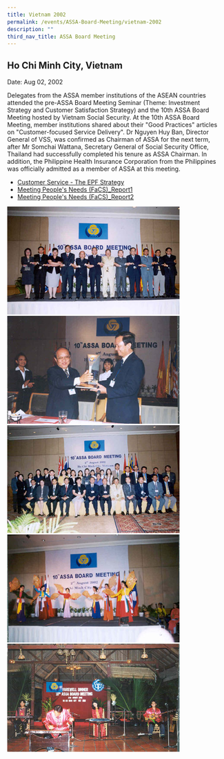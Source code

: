 ```yaml
---
title: Vietnam 2002
permalink: /events/ASSA-Board-Meeting/vietnam-2002
description: ""
third_nav_title: ASSA Board Meeting
---
```

## Ho Chi Minh City, Vietnam
Date: Aug 02, 2002


Delegates from the ASSA member institutions of the ASEAN countries attended the pre-ASSA Board Meeting Seminar (Theme: Investment Strategy and Customer Satisfaction Strategy) and the 10th ASSA Board Meeting hosted by Vietnam Social Security. At the 10th ASSA Board Meeting, member institutions shared about their "Good Practices" articles on "Customer-focused Service Delivery". Dr Nguyen Huy Ban, Director General of VSS, was confirmed as Chairman of ASSA for the next term, after Mr Somchai Wattana, Secretary General of Social Security Office, Thailand had successfully completed his tenure as ASSA Chairman. In addition, the Philippine Health Insurance Corporation from the Philippines was officially admitted as a member of ASSA at this meeting.

* [Customer Service - The EPF Strategy](/files/ASSA%20Board%20Meeting/Vietnam%202002/Customer%20Service%20-%20The%20EPF%20Strategy.pdf)
* [Meeting People's Needs (FaCS)_Report1](/files/ASSA%20Board%20Meeting/Vietnam%202002/Meeting%20People's%20Needs%20(FaCS)_Report1.pdf)
* [Meeting People's Needs (FaCS)_Report2](/files/ASSA%20Board%20Meeting/Vietnam%202002/Meeting%20People's%20Needs%20(FaCS)_Report2.pdf)

![](/images/Board%20Meeting/Vietnam%202002/Vietnam-2002-1.jpg)![](/images/Board%20Meeting/Vietnam%202002/Vietnam-2002-2.jpg)![](/images/Board%20Meeting/Vietnam%202002/Vietnam-2002-3.jpg)![](/images/Board%20Meeting/Vietnam%202002/Vietnam-2002-4.jpg)![](/images/Board%20Meeting/Vietnam%202002/Vietnam-2002-5.jpg)